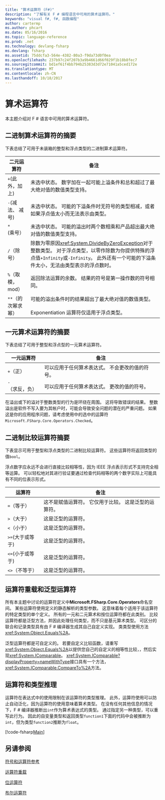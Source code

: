 ```yaml
---
title: "算术运算符 (F#)"
description: "了解有关 F # 编程语言中可用的算术运算符。"
keywords: "visual f#, f#, 函数编程"
author: cartermp
ms.author: phcart
ms.date: 05/16/2016
ms.topic: language-reference
ms.prod: .net
ms.technology: devlang-fsharp
ms.devlang: fsharp
ms.assetid: 75ddcfa3-564e-4382-80a3-f9da73d0f0ea
ms.openlocfilehash: 237b97c24f207b3a9b4661d66f029f1b18b8fec7
ms.sourcegitcommit: bd1ef61f4bb794b25383d3d72e71041a5ced172e
ms.translationtype: MT
ms.contentlocale: zh-CN
ms.lasthandoff: 10/18/2017
---
```

# <a name="arithmetic-operators"></a>算术运算符

本主题介绍对 F # 语言中可用的算术运算符。

## <a name="summary-of-binary-arithmetic-operators"></a>二进制算术运算符的摘要
下表总结了可用于未装箱的整型和浮点类型的二进制算术运算符。

|二元运算符|备注|
|---------------|-----|
|`+`(此外，加上)|未选中状态。 数字加在一起可能上溢条件和总和超过了最大绝对值的数值类型支持。|
|`-`(减法、 减号)|未选中状态。 可能的下溢条件时无符号的类型相减，或者如果浮点值太小而无法表示由类型。|
|`*`(乘号）|未选中状态。 可能的溢出时两个数相乘和产品超出最大绝对值的数值类型支持。|
|`/`（除号）|除数为零原因<xref:System.DivideByZeroException>对于整数类型。 对于浮点类型，以零作除数为你提供特殊的浮点值`+Infinity`或`-Infinity`。 此外还有一个可能的下溢条件太小，无法由类型表示的浮点数时。|
|`%`（取模，mod）|返回除法运算的余数。 结果的符号是第一操作数的符号相同。|
|`**`（的次幂求幂）|可能的溢出条件时的结果超出了最大绝对值的数值类型。<br /><br />Exponentiation 运算符仅适用于浮点类型。|

## <a name="summary-of-unary-arithmetic-operators"></a>一元算术运算符的摘要
下表总结了可用于整型和浮点型的一元算术运算符。


|一元运算符|备注|
|--------------|-----|
|`+`（正）|可以应用于任何算术表达式。 不会更改的值的符号。|
|`-`（求反，负）|可以应用于任何算术表达式。 更改的值的符号。|
在溢出或下的溢对于整数类型的行为是环绕在周围。 这将导致错误的结果。 整数溢出是软件不写入要为其帐户时，可能会导致安全问题的潜在的严重问题。 如果这是你的应用程序问题，请考虑使用中的选中的运算符`Microsoft.FSharp.Core.Operators.Checked`。


## <a name="summary-of-binary-comparison-operators"></a>二进制比较运算符摘要
下表显示可用于整型和浮点类型的二进制比较运算符。 这些运算符将返回类型的值`bool`。

浮点数字应永远不会进行直接比较相等性，因为 IEEE 浮点表示形式不支持完全相等运算。 可以轻松地对其进行验证要通过检查代码相等的两个数字实际上可能具有不同的位表示形式。



|运算符|备注|
|--------|-----|
|`=`（等于）|这不是赋值运算符。 它仅用于比较。 这是泛型的运算符。|
|`>`（大于）|这是泛型的运算符。|
|`<`（小于）|这是泛型的运算符。|
|`>=`(大于或等于)|这是泛型的运算符。|
|`<=`(小于或等于)|这是泛型的运算符。|
|`<>`（不等于）|这是泛型的运算符。|

## <a name="overloaded-and-generic-operators"></a>运算符重载和泛型运算符
所有本主题中讨论的运算符定义中**Microsoft.FSharp.Core.Operators**命名空间。 某些运算符使用定义的静态解析的类型参数。 这意味着每个适用于该运算符的特定类型的单个定义。 所有的一元和二元算术和按位运算符都在此类别。 比较运算符都是泛型方法，并因此处理任何类型，而不只是基元算术类型。 可区分的联合和记录类型具有由 F # 编译器生成其自己自定义实现。 类类型使用方法<xref:System.Object.Equals%2A>。

泛型运算符都是可自定义的。 若要自定义比较函数，请重写<xref:System.Object.Equals%2A>以提供您自己的自定义的相等性比较，，然后实现<xref:System.IComparable>。 <xref:System.IComparable?displayProperty=nameWithType>接口具有一个方法，<xref:System.IComparable.CompareTo%2A>方法。


## <a name="operators-and-type-inference"></a>运算符和类型推理
运算符在表达式中的使用限制在该运算符的类型推理。 此外，运算符使用可以防止自动泛化，因为运算符的使用意味着算术类型。 在没有任何其他信息的情况下，F # 编译器推断出`int`作为算术表达式的类型。 通过指定另一种类型，可以重写此行为。 因此的自变量类型和返回类型`function1`下面的代码中会被推断为`int`，但为类型`function2`推断为`float`。

[!code-fsharp[Main](../../../../samples/snippets/fsharp/lang-ref-1/snippet3501.fs)]
    
## <a name="see-also"></a>另请参阅
[符号和运算符参考](index.md)

[运算符重载](../operator-overloading.md)

[位运算符](bitwise-operators.md)

[布尔运算符](boolean-operators.md)
